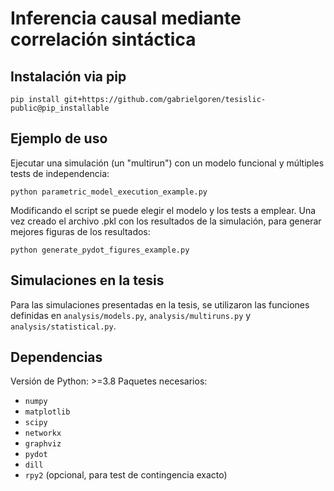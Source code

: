 # Inferencia causal mediante correlación sintáctica

## Instalación via pip

    pip install git+https://github.com/gabrielgoren/tesislic-public@pip_installable
## Ejemplo de uso

Ejecutar una simulación (un "multirun") con un modelo funcional y múltiples tests de independencia:

```python parametric_model_execution_example.py```

Modificando el script se puede elegir el modelo y los tests a emplear.
Una vez creado el archivo .pkl con los resultados de la simulación, para generar mejores figuras de los resultados:

```python generate_pydot_figures_example.py```

## Simulaciones en la tesis

Para las simulaciones presentadas en la tesis, se utilizaron las funciones definidas en `analysis/models.py`, `analysis/multiruns.py` y `analysis/statistical.py`.

## Dependencias

Versión de Python: >=3.8
Paquetes necesarios:
* `numpy`
* `matplotlib`
* `scipy`
* `networkx`
* `graphviz`
* `pydot`
* `dill`
* `rpy2` (opcional, para test de contingencia exacto)